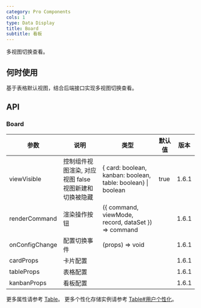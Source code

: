 ```yaml
---
category: Pro Components
cols: 1
type: Data Display
title: Board
subtitle: 看板
---
```


多视图切换查看。

## 何时使用

基于表格默认视图，结合后端接口实现多视图切换查看。

## API

### Board

| 参数                  | 说明                                                                                                                                                                                                                           | 类型                                                                                                   | 默认值   | 版本   |
| --------------------- | ------------------------------------------------------------------------------------------------------------------------------------------------------------------------------------------------------------------------------ | ------------------------------------------------------------------------------------------------------ | -------- | ----- |
| viewVisible | 控制组件视图渲染, 对应视图 false 视图新建和切换被隐藏 | \{ card: boolean, kanban: boolean, table: boolean\} \| boolean | true | 1.6.1 |
| renderCommand | 渲染操作按钮 | ({ command, viewMode, record, dataSet }) => command |  | 1.6.1 |
| onConfigChange | 配置切换事件 | (props) => void |  | 1.6.1 |
| cardProps | 卡片配置 |  |  | 1.6.1 |
| tableProps | 表格配置 |  |  | 1.6.1 |
| kanbanProps | 看板配置 |  |  | 1.6.1 |

更多属性请参考 [Table](/zh/procmp/data-display/table#API)。
更多个性化存储实例请参考 [Table#用户个性化](/zh/procmp/data-display/table#用户个性化)。